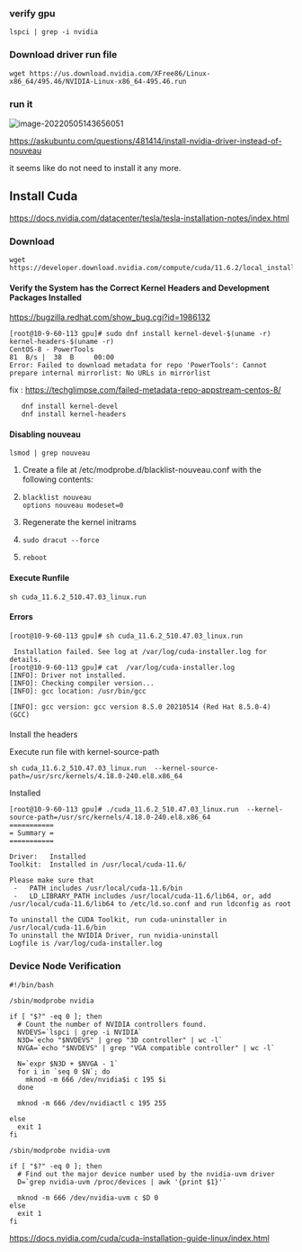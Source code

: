 

### verify gpu



``` shell
lspci | grep -i nvidia
```



### Download driver run file

``` shell
wget https://us.download.nvidia.com/XFree86/Linux-x86_64/495.46/NVIDIA-Linux-x86_64-495.46.run
```



### run it

![image-20220505143656051](/Users/user/playground/share/nrookie.github.io/collections/gpu/CUDA/image-20220505143656051.png)





https://askubuntu.com/questions/481414/install-nvidia-driver-instead-of-nouveau 

it seems like do not need to install it any more.



## Install Cuda



https://docs.nvidia.com/datacenter/tesla/tesla-installation-notes/index.html





### Download

``` shell
wget https://developer.download.nvidia.com/compute/cuda/11.6.2/local_installers/cuda_11.6.2_510.47.03_linux.run
```



#### Verify the System has the Correct Kernel Headers and Development Packages Installed 

https://bugzilla.redhat.com/show_bug.cgi?id=1986132



``` shell
[root@10-9-60-113 gpu]# sudo dnf install kernel-devel-$(uname -r) kernel-headers-$(uname -r)
CentOS-8 - PowerTools                                                                                                                                     81  B/s |  38  B     00:00    
Error: Failed to download metadata for repo 'PowerTools': Cannot prepare internal mirrorlist: No URLs in mirrorlist
```

fix : https://techglimpse.com/failed-metadata-repo-appstream-centos-8/

``` shell
   dnf install kernel-devel
   dnf install kernel-headers
```





#### Disabling  nouveau



``` shell
lsmod | grep nouveau
```



1. Create a file at /etc/modprobe.d/blacklist-nouveau.conf with the following contents:

2. ``` shell
   blacklist nouveau
   options nouveau modeset=0
   ```

3. Regenerate the kernel initrams

4. ``` shell
   sudo dracut --force
   ```

5. ``` shell
   reboot
   ```





#### Execute Runfile

``` shell
sh cuda_11.6.2_510.47.03_linux.run 
```



#### Errors

``` shell
[root@10-9-60-113 gpu]# sh cuda_11.6.2_510.47.03_linux.run 

 Installation failed. See log at /var/log/cuda-installer.log for details.
[root@10-9-60-113 gpu]# cat  /var/log/cuda-installer.log 
[INFO]: Driver not installed.
[INFO]: Checking compiler version...
[INFO]: gcc location: /usr/bin/gcc

[INFO]: gcc version: gcc version 8.5.0 20210514 (Red Hat 8.5.0-4) (GCC) 
```

#### 

Install the headers



Execute run file with kernel-source-path

``` shell
sh cuda_11.6.2_510.47.03_linux.run  --kernel-source-path=/usr/src/kernels/4.18.0-240.el8.x86_64
```







Installed



``` shell
[root@10-9-60-113 gpu]# ./cuda_11.6.2_510.47.03_linux.run  --kernel-source-path=/usr/src/kernels/4.18.0-240.el8.x86_64
===========
= Summary =
===========

Driver:   Installed
Toolkit:  Installed in /usr/local/cuda-11.6/

Please make sure that
 -   PATH includes /usr/local/cuda-11.6/bin
 -   LD_LIBRARY_PATH includes /usr/local/cuda-11.6/lib64, or, add /usr/local/cuda-11.6/lib64 to /etc/ld.so.conf and run ldconfig as root

To uninstall the CUDA Toolkit, run cuda-uninstaller in /usr/local/cuda-11.6/bin
To uninstall the NVIDIA Driver, run nvidia-uninstall
Logfile is /var/log/cuda-installer.log

```



### Device Node Verification 

``` shell
#!/bin/bash

/sbin/modprobe nvidia

if [ "$?" -eq 0 ]; then
  # Count the number of NVIDIA controllers found.
  NVDEVS=`lspci | grep -i NVIDIA`
  N3D=`echo "$NVDEVS" | grep "3D controller" | wc -l`
  NVGA=`echo "$NVDEVS" | grep "VGA compatible controller" | wc -l`

  N=`expr $N3D + $NVGA - 1`
  for i in `seq 0 $N`; do
    mknod -m 666 /dev/nvidia$i c 195 $i
  done

  mknod -m 666 /dev/nvidiactl c 195 255

else
  exit 1
fi

/sbin/modprobe nvidia-uvm

if [ "$?" -eq 0 ]; then
  # Find out the major device number used by the nvidia-uvm driver
  D=`grep nvidia-uvm /proc/devices | awk '{print $1}'`

  mknod -m 666 /dev/nvidia-uvm c $D 0
else
  exit 1
fi
```















https://docs.nvidia.com/cuda/cuda-installation-guide-linux/index.html